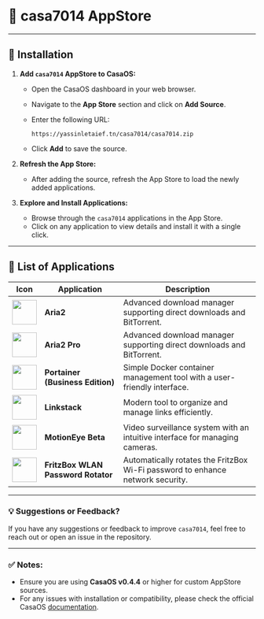 # 🐋 casa7014 AppStore  

---

## 🚀 Installation  

1. **Add `casa7014` AppStore to CasaOS:**  

   - Open the CasaOS dashboard in your web browser.  
   - Navigate to the **App Store** section and click on **Add Source**.  
   - Enter the following URL:  
     ```
     https://yassinletaief.tn/casa7014/casa7014.zip
     ```  
     
   - Click **Add** to save the source.  

2. **Refresh the App Store:**  

   - After adding the source, refresh the App Store to load the newly added applications.  

3. **Explore and Install Applications:**  

   - Browse through the `casa7014` applications in the App Store.  
   - Click on any application to view details and install it with a single click.  

---

## 📝 List of Applications  

<!-- apps:start -->
| Icon                             | Application                  | Description                                                                                     |
|----------------------------------|------------------------------|-------------------------------------------------------------------------------------------------|
| <img src="https://cdn.jsdelivr.net/gh/yassinyl/casa7014@refs/heads/main/Apps/Aria2/icon.png" width="50" height="auto"> | **Aria2**                    | Advanced download manager supporting direct downloads and BitTorrent.                         |
| <img src="https://cdn.jsdelivr.net/gh/yassinyl/casa7014@refs/heads/main/Apps/Aria2%20Pro/icon.png" width="50" height="auto"> | **Aria2 Pro**                | Advanced download manager supporting direct downloads and BitTorrent.                         |
| <img src="https://cdn.jsdelivr.net/gh/yassinyl/casa7014@refs/heads/main/Apps/Portainer%20Business%20Edition/icon.png" width="50" height="auto"> | **Portainer (Business Edition)** | Simple Docker container management tool with a user-friendly interface.                      |
| <img src="https://cdn.jsdelivr.net/gh/yassinyl/casa7014@refs/heads/main/Apps/linkstack/icon.png" width="50" height="auto"> | **Linkstack**                | Modern tool to organize and manage links efficiently.                                          |
| <img src="https://cdn.jsdelivr.net/gh/yassinyl/casa7014@refs/heads/main/Apps/motioneye%20beta/icon.png" width="50" height="auto"> | **MotionEye Beta**           | Video surveillance system with an intuitive interface for managing cameras.                   |
| <img src="https://cdn.jsdelivr.net/gh/yassinyl/casa7014@refs/heads/main/Apps/fritzbox-wlan-password-rotator/icon.png" width="50" height="auto"> | **FritzBox WLAN Password Rotator** | Automatically rotates the FritzBox Wi-Fi password to enhance network security.              |
<!-- apps:end -->

---

### 💡 Suggestions or Feedback?  
If you have any suggestions or feedback to improve `casa7014`, feel free to reach out or open an issue in the repository.  

---

### ✅ Notes:  
- Ensure you are using **CasaOS v0.4.4** or higher for custom AppStore sources.  
- For any issues with installation or compatibility, please check the official CasaOS [documentation](https://www.casaos.io).
